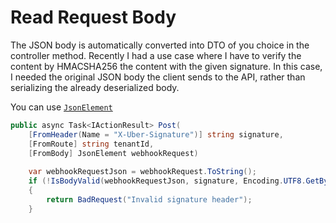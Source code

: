 # Read Request Body

The JSON body is automatically converted into DTO of you choice in the controller method. 
Recently I had a use case where I have to verify the content by HMACSHA256 the content with the given signature.
In this case, I needed the original JSON body the client sends to the API, rather than serializing the already deserialized body.

You can use [`JsonElement`](https://stackoverflow.com/questions/40494913/how-to-read-request-body-in-an-asp-net-core-webapi-controller)

```csharp
public async Task<IActionResult> Post(
    [FromHeader(Name = "X-Uber-Signature")] string signature, 
    [FromRoute] string tenantId,
    [FromBody] JsonElement webhookRequest)
    
    var webhookRequestJson = webhookRequest.ToString();
    if (!IsBodyValid(webhookRequestJson, signature, Encoding.UTF8.GetBytes(signingKey)))
    {
        return BadRequest("Invalid signature header");
    }
    
```

